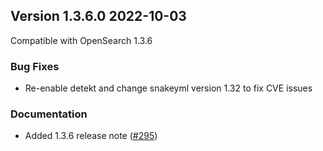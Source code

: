 ## Version 1.3.6.0 2022-10-03

Compatible with OpenSearch 1.3.6

### Bug Fixes
* Re-enable detekt and change snakeyml version 1.32 to fix CVE issues

### Documentation
* Added 1.3.6 release note ([#295](https://github.com/opensearch-project/index-management/pull/295))
